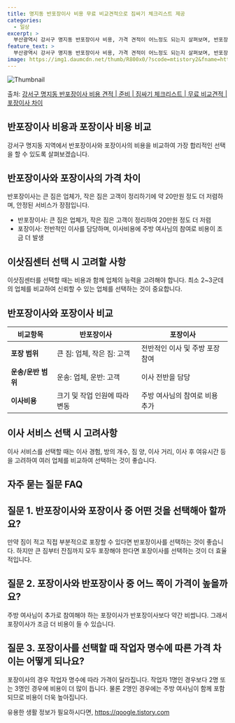 ```yaml
---
title: 명지동 반포장이사 비용 무료 비교견적으로 짐싸기 체크리스트 제공
categories:
  - 일상
excerpt: >
  부산광역시 강서구 명지동 반포장이사 비용, 가격 견적이 어느정도 되는지 살펴보며, 반포장이사를 준비함에 있어 짐싸기 준비 체크리스트가 무엇인지 보겠습니다. 마지막으로 포장이사와 차이점을 통해 무료 비교견적으로 어떤 것이 더 합리적인 선택인지 공유 드립니다.강서구 명지동 포장이사 견적 샘플 보기 👈 클릭강서구 명지동 포장이사 가격 살펴보기 👈 클릭강서구 명지동 반포장이사 평균 이사 비용평수강서구 명지동 평균 이사 비용원룸 이사9평 이하 (1톤)30만원~투룸/쓰리룸 이사16평 ~ 20평 (2.5톤)80만원~쓰리룸 이사21평 (5톤) ~110만원~우리집 무료 이사견적 받기 👈 클릭가장 큰 차이점: 포장 vs 반포장포장이사는 1톤 50만원, 2.5톤 100만원, 5톤 130만원 정도로 전반적인 이사를 담당..
feature_text: >
  부산광역시 강서구 명지동 반포장이사 비용, 가격 견적이 어느정도 되는지 살펴보며, 반포장이사를 준비함에 있어 짐싸기 준비 체크리스트가 무엇인지 보겠습니다. 마지막으로 포장이사와 차이점을 통해 무료 비교견적으로 어떤 것이 더 합리적인 선택인지 공유 드립니다.강서구 명지동 포장이사 견적 샘플 보기 👈 클릭강서구 명지동 포장이사 가격 살펴보기 👈 클릭강서구 명지동 반포장이사 평균 이사 비용평수강서구 명지동 평균 이사 비용원룸 이사9평 이하 (1톤)30만원~투룸/쓰리룸 이사16평 ~ 20평 (2.5톤)80만원~쓰리룸 이사21평 (5톤) ~110만원~우리집 무료 이사견적 받기 👈 클릭가장 큰 차이점: 포장 vs 반포장포장이사는 1톤 50만원, 2.5톤 100만원, 5톤 130만원 정도로 전반적인 이사를 담당..
image: https://img1.daumcdn.net/thumb/R800x0/?scode=mtistory2&fname=https%3A%2F%2Fblog.kakaocdn.net%2Fdn%2Fb8a6Wp%2FbtsHbTyQ0jg%2FztAZKKscL0seRzy4bKs0pK%2Fimg.webp
---
```


![Thumbnail](https://img1.daumcdn.net/thumb/R800x0/?scode=mtistory2&fname=https%3A%2F%2Fblog.kakaocdn.net%2Fdn%2Fb8a6Wp%2FbtsHbTyQ0jg%2FztAZKKscL0seRzy4bKs0pK%2Fimg.webp)

<p>출처: <a href="https://qoogle.tistory.com/9724" rel="dofollow">강서구 명지동 반포장이사 비용 견적 | 준비 | 짐싸기 체크리스트 | 무료 비교견적 | 포장이사 차이</a> </p>

## 반포장이사 비용과 포장이사 비용 비교

강서구 명지동 지역에서 반포장이사와 포장이사의 비용을 비교하여 가장 합리적인 선택을 할 수 있도록 살펴보겠습니다.

## 반포장이사와 포장이사의 가격 차이

반포장이사는 큰 짐은 업체가, 작은 짐은 고객이 정리하기에 약 20만원 정도 더 저렴하며, 안정된 서비스가 장점입니다.

  * 반포장이사: 큰 짐은 업체가, 작은 짐은 고객이 정리하여 20만원 정도 더 저렴
  * 포장이사: 전반적인 이사를 담당하며, 이사비용에 주방 여사님의 참여로 비용이 조금 더 발생

## 이삿짐센터 선택 시 고려할 사항

이삿짐센터를 선택할 때는 비용과 함께 업체의 능력을 고려해야 합니다. 최소 2~3군데의 업체를 비교하여 신뢰할 수 있는 업체를 선택하는 것이
중요합니다.

## 반포장이사와 포장이사 비교

**비교항목** | **반포장이사** | **포장이사**  
---|---|---  
**포장 범위** | 큰 짐: 업체, 작은 짐: 고객 | 전반적인 이사 및 주방 포장 참여  
**운송/운반 범위** | 운송: 업체, 운반: 고객 | 이사 전반을 담당  
**이사비용** | 크기 및 작업 인원에 따라 변동 | 주방 여사님의 참여로 비용 추가  
  
## 이사 서비스 선택 시 고려사항

이사 서비스를 선택할 때는 이사 경험, 방의 개수, 짐 양, 이사 거리, 이사 후 여유시간 등을 고려하여 여러 업체를 비교하여 선택하는 것이
좋습니다.

## 자주 묻는 질문 FAQ

## 질문 1. 반포장이사와 포장이사 중 어떤 것을 선택해아 할까요?

만약 짐이 적고 직접 부분적으로 포장할 수 있다면 반포장이사를 선택하는 것이 좋습니다. 하지만 큰 짐부터 잔짐까지 모두 포장해야 한다면
포장이사를 선택하는 것이 더 효율적입니다.

## 질문 2. 포장이사와 반포장이사 중 어느 쪽이 가격이 높을까요?

주방 여사님이 추가로 참여해야 하는 포장이사가 반포장이사보다 약간 비쌉니다. 그래서 포장이사가 조금 더 비용이 들 수 있습니다.

## 질문 3. 포장이사를 선택할 때 작업자 명수에 따른 가격 차이는 어떻게 되나요?

포장이사의 경우 작업자 명수에 따라 가격이 달라집니다. 작업자 1명인 경우보다 2명 또는 3명인 경우에 비용이 더 많이 듭니다. 물론 2명인
경우에는 주방 여사님이 함께 포함되므로 비용이 더욱 높아집니다.



 

유용한 생활 정보가 필요하시다면, <a href="https://qoogle.tistory.com" rel="dofollow">https://qoogle.tistory.com</a>


